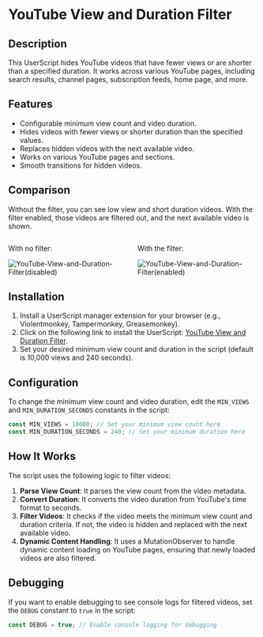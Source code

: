 # YouTube View and Duration Filter

## Description

This UserScript hides YouTube videos that have fewer views or are shorter than a specified duration. It works across various YouTube pages, including search results, channel pages, subscription feeds, home page, and more.

## Features

- Configurable minimum view count and video duration.
- Hides videos with fewer views or shorter duration than the specified values.
- Replaces hidden videos with the next available video.
- Works on various YouTube pages and sections.
- Smooth transitions for hidden videos.

## Comparison

Without the filter, you can see low view and short duration videos. With the filter enabled, those videos are filtered out, and the next available video is shown.

<div style="display: flex; gap: 20px;">
  <div style="flex: 1;">
    <p>With no filter:</p>
    <img src="https://github.com/user-attachments/assets/a6f371cb-d533-4e7b-9eff-ebd447b8ae90" alt="YouTube-View-and-Duration-Filter(disabled)" style="max-width: 100%;">
  </div>
  <div style="flex: 1;">
    <p>With the filter:</p>
    <img src="https://github.com/user-attachments/assets/f2ee2390-79a2-425c-892e-f404053d9b69" alt="YouTube-View-and-Duration-Filter(enabled)" style="max-width: 100%;">
  </div>
</div>

## Installation

1. Install a UserScript manager extension for your browser (e.g., Violentmonkey, Tampermonkey, Greasemonkey).
2. Click on the following link to install the UserScript: [YouTube View and Duration Filter](https://github.com/or1n/YouTube-View-and-Duration-Filter/raw/main/YouTube%20View%20and%20Duration%20Filter.js).
3. Set your desired minimum view count and duration in the script (default is 10,000 views and 240 seconds).

## Configuration

To change the minimum view count and video duration, edit the `MIN_VIEWS` and `MIN_DURATION_SECONDS` constants in the script:

```javascript
const MIN_VIEWS = 10000; // Set your minimum view count here
const MIN_DURATION_SECONDS = 240; // Set your minimum duration here
```

## How It Works

The script uses the following logic to filter videos:

1. **Parse View Count**: It parses the view count from the video metadata.
2. **Convert Duration**: It converts the video duration from YouTube's time format to seconds.
3. **Filter Videos**: It checks if the video meets the minimum view count and duration criteria. If not, the video is hidden and replaced with the next available video.
4. **Dynamic Content Handling**: It uses a MutationObserver to handle dynamic content loading on YouTube pages, ensuring that newly loaded videos are also filtered.

## Debugging

If you want to enable debugging to see console logs for filtered videos, set the `DEBUG` constant to `true` in the script:

```javascript
const DEBUG = true; // Enable console logging for debugging
```
